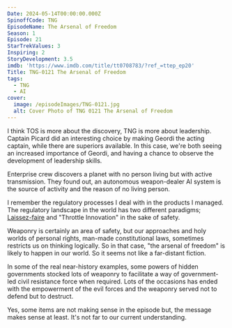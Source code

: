 ```yaml
---
Date: 2024-05-14T00:00:00.000Z
SpinoffCode: TNG
EpisodeName: The Arsenal of Freedom
Season: 1
Episode: 21
StarTrekValues: 3
Inspiring: 2
StoryDevelopment: 3.5
imdb: 'https://www.imdb.com/title/tt0708783/?ref_=ttep_ep20'
Title: TNG-0121 The Arsenal of Freedom
tags:
  - TNG
  - AI
cover:
  image: /episodeImages/TNG-0121.jpg
  alt: Cover Photo of TNG 0121 The Arsenal of Freedom
---
```


I think TOS is more about the discovery, TNG is more about leadership. Captain Picard did an interesting choice by making Geordi the acting captain, while there are superiors available. In this case, we're both seeing an increased importance of Geordi, and having a chance to observe the development of leadership skills.

Enterprise crew discovers a planet with no person living but with active transmission. They found out, an autonomous weapon-dealer AI system is the source of activity and the reason of no living person.

I remember the regulatory processes I deal with in the products I managed. The regulatory landscape in the world has two different paradigms; [Laissez-faire](https://en.wikipedia.org/wiki/Laissez-faire) and "Throttle Innovation" in the sake of safety.

Weaponry is certainly an area of safety, but our approaches and holy worlds of personal rights, man-made constitutional laws, sometimes restricts us on thinking logically. So in that case, "the arsenal of freedom" is likely to happen in our world. So it seems not like a far-distant fiction.

In some of the real near-history examples, some powers of hidden governments stocked lots of weaponry to facilitate a way of government-led civil resistance force when required. Lots of the occasions has ended with the empowerment of the evil forces and the weaponry served not to defend but to destruct.

Yes, some items are not making sense in the episode but, the message makes sense at least. It's not far to our current understanding.
